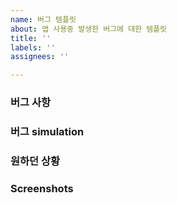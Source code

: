```yaml
---
name: 버그 템플릿
about: 앱 사용중 발생한 버그에 대한 템플릿
title: ''
labels: ''
assignees: ''

---
```


### 버그 사항
<!--
해당 버그를 **자세하게** 적어주세요 😊
-->
 

### 버그 simulation
<!--
버그를 발견하게 된 상황을 단계별로 적어주세요 😊
-->

### 원하던 상황
<!--
원했던 상황을 자세하게 적어주세요 😊
-->

### **Screenshots**
